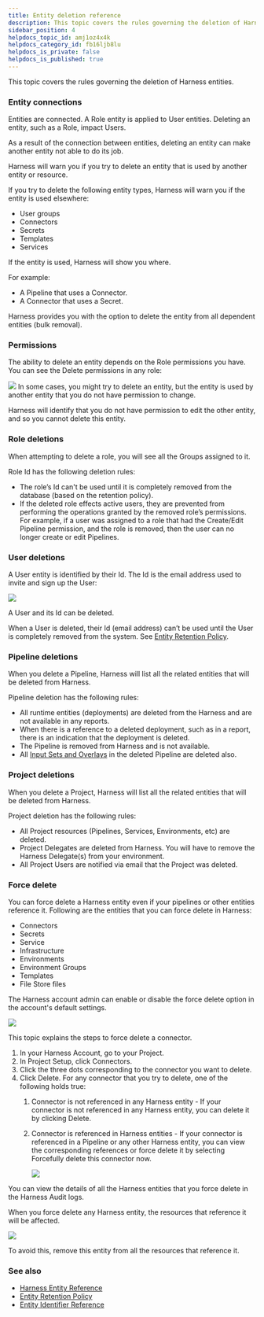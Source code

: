 ```yaml
---
title: Entity deletion reference
description: This topic covers the rules governing the deletion of Harness entities.
sidebar_position: 4
helpdocs_topic_id: amj1oz4x4k
helpdocs_category_id: fb16ljb8lu
helpdocs_is_private: false
helpdocs_is_published: true
---
```


This topic covers the rules governing the deletion of Harness entities.

### Entity connections

Entities are connected. A Role entity is applied to User entities. Deleting an entity, such as a Role, impact Users.

As a result of the connection between entities, deleting an entity can make another entity not able to do its job.

Harness will warn you if you try to delete an entity that is used by another entity or resource.

If you try to delete the following entity types, Harness will warn you if the entity is used elsewhere:

* User groups
* Connectors
* Secrets
* Templates
* Services

If the entity is used, Harness will show you where.

For example:

* A Pipeline that uses a Connector.
* A Connector that uses a Secret.

Harness provides you with the option to delete the entity from all dependent entities (bulk removal).

### Permissions

The ability to delete an entity depends on the Role permissions you have. You can see the Delete permissions in any role:

![](./static/entity-deletion-reference-00.png)
In some cases, you might try to delete an entity, but the entity is used by another entity that you do not have permission to change.

Harness will identify that you do not have permission to edit the other entity, and so you cannot delete this entity.

### Role deletions

When attempting to delete a role, you will see all the Groups assigned to it.

Role Id has the following deletion rules:

* The role’s Id can't be used until it is completely removed from the database (based on the retention policy).
* If the deleted role effects active users, they are prevented from performing the operations granted by the removed role’s permissions.   
For example, if a user was assigned to a role that had the Create/Edit Pipeline permission, and the role is removed, then the user can no longer create or edit Pipelines.

### User deletions

A User entity is identified by their Id. The Id is the email address used to invite and sign up the User:

![](./static/entity-deletion-reference-01.png)

A User and its Id can be deleted. 

When a User is deleted, their Id (email address) can’t be used until the User is completely removed from the system. See [Entity Retention Policy](entity-retention-policy.md).

### Pipeline deletions

When you delete a Pipeline, Harness will list all the related entities that will be deleted from Harness.

Pipeline deletion has the following rules:

* All runtime entities (deployments) are deleted from the Harness and are not available in any reports.
* When there is a reference to a deleted deployment, such as in a report, there is an indication that the deployment is deleted.
* The Pipeline is removed from Harness and is not available.
* All [Input Sets and Overlays](../8_Pipelines/run-pipelines-using-input-sets-and-overlays.md) in the deleted Pipeline are deleted also.

### Project deletions

When you delete a Project, Harness will list all the related entities that will be deleted from Harness.

Project deletion has the following rules:

* All Project resources (Pipelines, Services, Environments, etc) are deleted.
* Project Delegates are deleted from Harness. You will have to remove the Harness Delegate(s) from your environment.
* All Project Users are notified via email that the Project was deleted.

### Force delete

You can force delete a Harness entity even if your pipelines or other entities reference it. Following are the entities that you can force delete in Harness:
- Connectors
- Secrets
- Service
- Infrastructure
- Environments
- Environment Groups
- Templates
- File Store files

  
The Harness account admin can enable or disable the force delete option in the account's default settings.

![](../20_References/static/force-delete-new.png)

This topic explains the steps to force delete a connector.

1. In your Harness Account, go to your Project.
2. In Project Setup, click Connectors.
3. Click the three dots corresponding to the connector you want to delete.
4. Click Delete.
   For any connector that you try to delete, one of the following holds true:
   1. Connector is not referenced in any Harness entity - If your connector is not referenced in any Harness entity, you can delete it by clicking Delete.
   2. Connector is referenced in Harness entities - If your connector is referenced in a Pipeline or any other Harness entity, you can view the corresponding references or force delete it by selecting Forcefully delete this connector now.
      
      ![](../20_References/static/forcedelete2.png)


You can view the details of all the Harness entities that you force delete in the Harness Audit logs.

When you force delete any Harness entity, the resources that reference it will be affected.

![](../20_References/static/forcedelete3.png)



To avoid this, remove this entity from all the resources that reference it.
### See also

* [Harness Entity Reference](harness-entity-reference.md)
* [Entity Retention Policy](entity-retention-policy.md)
* [Entity Identifier Reference](entity-identifier-reference.md)

